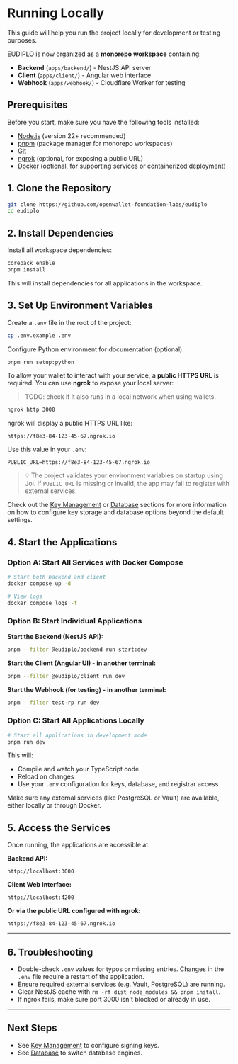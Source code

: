 # Running Locally

This guide will help you run the project locally for development or testing purposes. 

EUDIPLO is now organized as a **monorepo workspace** containing:
- **Backend** (`apps/backend/`) - NestJS API server
- **Client** (`apps/client/`) - Angular web interface  
- **Webhook** (`apps/webhook/`) - Cloudflare Worker for testing

## Prerequisites

Before you start, make sure you have the following tools installed:

- [Node.js](https://nodejs.org/) (version 22+ recommended)
- [pnpm](https://pnpm.io/) (package manager for monorepo workspaces)
- [Git](https://git-scm.com/)
- [ngrok](https://ngrok.com/) (optional, for exposing a public URL)
- [Docker](https://www.docker.com/) (optional, for supporting services or containerized deployment)

## 1. Clone the Repository

```bash
git clone https://github.com/openwallet-foundation-labs/eudiplo
cd eudiplo
```

## 2. Install Dependencies

Install all workspace dependencies:

```bash
corepack enable
pnpm install
```

This will install dependencies for all applications in the workspace.

## 3. Set Up Environment Variables

Create a `.env` file in the root of the project:

```bash
cp .env.example .env
```

Configure Python environment for documentation (optional):

```bash
pnpm run setup:python
```

To allow your wallet to interact with your service, a **public HTTPS URL** is
required. You can use **ngrok** to expose your local server:

> TODO: check if it also runs in a local network when using wallets.

```bash
ngrok http 3000
```

ngrok will display a public HTTPS URL like:

```text
https://f8e3-84-123-45-67.ngrok.io
```

Use this value in your `.env`:

```env
PUBLIC_URL=https://f8e3-84-123-45-67.ngrok.io
```

> 💡 The project validates your environment variables on startup using Joi. If
> `PUBLIC_URL` is missing or invalid, the app may fail to register with external
> services.

Check out the [Key Management](../architecture/key-management.md) or
[Database](../architecture/database.md) sections for more information on how to
configure key storage and database options beyond the default settings.

## 4. Start the Applications

### Option A: Start All Services with Docker Compose

```bash
# Start both backend and client
docker compose up -d

# View logs
docker compose logs -f
```

### Option B: Start Individual Applications

**Start the Backend (NestJS API):**

```bash
pnpm --filter @eudiplo/backend run start:dev
```

**Start the Client (Angular UI) - in another terminal:**

```bash
pnpm --filter @eudiplo/client run dev
```

**Start the Webhook (for testing) - in another terminal:**

```bash
pnpm --filter test-rp run dev
```

### Option C: Start All Applications Locally

```bash
# Start all applications in development mode
pnpm run dev
```

This will:
- Compile and watch your TypeScript code
- Reload on changes
- Use your `.env` configuration for keys, database, and registrar access

Make sure any external services (like PostgreSQL or Vault) are available, either locally or through Docker.

## 5. Access the Services

Once running, the applications are accessible at:

**Backend API:**
```
http://localhost:3000
```

**Client Web Interface:**
```
http://localhost:4200
```

**Or via the public URL configured with ngrok:**
```
https://f8e3-84-123-45-67.ngrok.io
```

---

## 6. Troubleshooting

- Double-check `.env` values for typos or missing entries. Changes in the `.env`
  file require a restart of the application.
- Ensure required external services (e.g. Vault, PostgreSQL) are running.
- Clear NestJS cache with `rm -rf dist node_modules && pnpm install`.
- If ngrok fails, make sure port 3000 isn't blocked or already in use.

---

## Next Steps

- See [Key Management](../architecture/key-management.md) to configure signing
  keys.
- See [Database](../architecture/database.md) to switch database engines.
